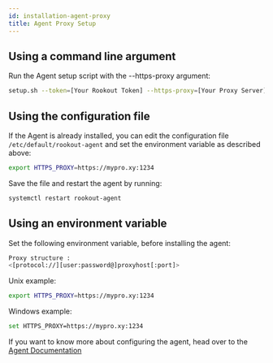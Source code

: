 ```yaml
---
id: installation-agent-proxy
title: Agent Proxy Setup
---
```


## Using a command line argument

Run the Agent setup script with the --https-proxy argument:
```bash
setup.sh --token=[Your Rookout Token] --https-proxy=[Your Proxy Server]
```

## Using the configuration file

If the Agent is already installed, you can edit the configuration file `/etc/default/rookout-agent`
and set the environment variable as described above:
```bash
export HTTPS_PROXY=https://mypro.xy:1234
```
Save the file and restart the agent by running: 
```bash
systemctl restart rookout-agent
```

## Using an environment variable
Set the following environment variable, before installing the agent:
   
```bash
Proxy structure :
<[protocol://][user:password@]proxyhost[:port]>
```
Unix example:
```bash 
export HTTPS_PROXY=https://mypro.xy:1234
```
Windows example: 
```bash
set HTTPS_PROXY=https://mypro.xy:1234
```

If you want to know more about configuring the agent, head over to the [Agent Documentation](agent.md)